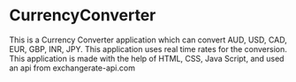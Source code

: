 # CurrencyConverter
This is a Currency Converter application which can convert AUD, USD, CAD, EUR, GBP, INR, JPY. This application uses real time rates for the conversion. This application is made with the help of HTML, CSS, Java Script, and used an api from exchangerate-api.com 
